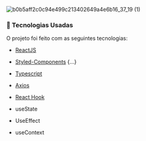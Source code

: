 
![b0b5aff2c0c94e499c213402649a4e6b16_37_19 (1)](https://user-images.githubusercontent.com/38596921/115611937-1c2c8680-a2c1-11eb-8291-887b3843e573.gif)


### :rocket: Tecnologias Usadas

O projeto foi feito com as seguintes tecnologias:

- [ReactJS](https://pt-br.reactjs.org/)
- [Styled-Components](https://styled-components.com/)
{...}

- [Typescript](https://www.typescriptlang.org)
- [Axios](https://blog.logrocket.com/how-to-make-http-requests-like-a-pro-with-axios/)
- [React Hook](https://pt-br.reactjs.org/docs/hooks-intro.html)
- <span>useState</span>
- <span>UseEffect</span> 
- <span>useContext</span>
